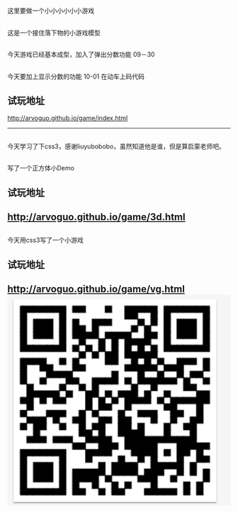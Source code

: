 ##
这里要做一个小小小小小小游戏
##
这是一个接住落下物的小游戏模型
##
今天游戏已经基本成型，加入了弹出分数功能 09－30
##
今天要加上显示分数的功能 10-01 在动车上码代码
##
试玩地址
----------
http://arvoguo.github.io/game/index.html

----------
##
今天学习了下css3，感谢liuyubobobo，虽然知道他是谁，但是算启蒙老师吧。
##
写了一个正方体小Demo
##
试玩地址
----------
http://arvoguo.github.io/game/3d.html
----------
##
今天用css3写了一个小游戏
##
试玩地址
----------
http://arvoguo.github.io/game/vg.html
![二维码](img/wx-vg.png)
----------







